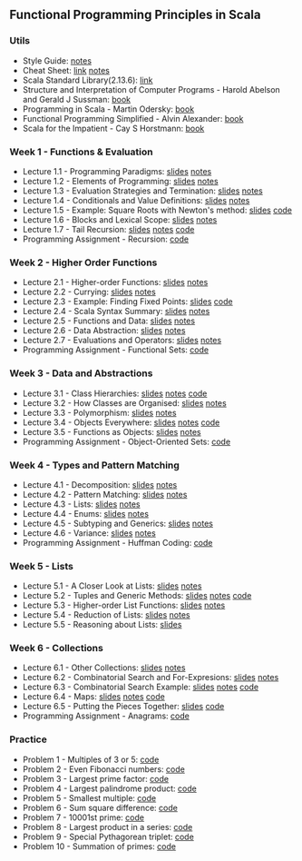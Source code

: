 ## Functional Programming Principles in Scala

### Utils
- Style Guide: [notes](https://github.com/mariasintea/Functional-Programming-in-Scala-Specialization/blob/main/utils/Style-Guide.pdf)
- Cheat Sheet: [link](https://github.com/lampepfl/progfun-wiki/blob/gh-pages/CheatSheet.md) [notes](https://github.com/mariasintea/Functional-Programming-in-Scala-Specialization/blob/main/utils/Cheat-Sheet.pdf)
- Scala Standard Library(2.13.6): [link](https://www.scala-lang.org/api/current/)
- Structure and Interpretation of Computer Programs - Harold Abelson and Gerald J Sussman: [book](https://mitpress.mit.edu/sites/default/files/sicp/full-text/book/book.html)
- Programming in Scala - Martin Odersky: [book](https://github.com/mariasintea/Functional-Programming-in-Scala-Specialization/blob/main/utils/Programming%20in%20Scala%2C%20Fourth%20Edition%20-%20Martin%20Odersky.pdf)
- Functional Programming Simplified - Alvin Alexander: [book](https://github.com/mariasintea/Functional-Programming-in-Scala-Specialization/blob/main/utils/Alvin%20Alexander%20-%20Functional%20Programming%2C%20Simplified_%20(Scala%20edition)%20(2017).pdf)
- Scala for the Impatient - Cay S Horstmann: [book](https://github.com/mariasintea/Functional-Programming-in-Scala-Specialization/blob/main/utils/Cay%20S.%20Horstmann%20-%20Scala%20for%20the%20Impatient-Addison-Wesley%20(2016).pdf)

### Week 1 - Functions & Evaluation
- Lecture 1.1 - Programming Paradigms: [slides](https://github.com/mariasintea/Functional-Programming-in-Scala-Specialization/blob/main/week-1/Lecture1.1-Programming-Paradigms.pdf) [notes](https://github.com/mariasintea/Functional-Programming-in-Scala-Specialization/blob/main/week-1/Lecture1.1-Programming-Paradigms-Notes.pdf)
- Lecture 1.2 - Elements of Programming: [slides](https://github.com/mariasintea/Functional-Programming-in-Scala-Specialization/blob/main/week-1/Lecture1.2-Elements-of-Programming.pdf) [notes](https://github.com/mariasintea/Functional-Programming-in-Scala-Specialization/blob/main/week-1/Lecture1.2-Elements-of-Programming-Notes.pdf)
- Lecture 1.3 - Evaluation Strategies and Termination: [slides](https://github.com/mariasintea/Functional-Programming-in-Scala-Specialization/blob/main/week-1/Lecture1.3-Evaluation-Strategies-and-Termination.pdf) [notes](https://github.com/mariasintea/Functional-Programming-in-Scala-Specialization/blob/main/week-1/Lecture1.3-Evaluation-Strategies-and-Termination-Notes.pdf)
- Lecture 1.4 - Conditionals and Value Definitions: [slides](https://github.com/mariasintea/Functional-Programming-in-Scala-Specialization/blob/main/week-1/Lecture1.4-Conditionals-and-Value-Definitions.pdf) [notes](https://github.com/mariasintea/Functional-Programming-in-Scala-Specialization/blob/main/week-1/Lecture1.4-Conditionals-and-Value-Definitions-Notes.pdf)
- Lecture 1.5 - Example: Square Roots with Newton's method: [slides](https://github.com/mariasintea/Functional-Programming-in-Scala-Specialization/blob/main/week-1/Lecture1.5-Example-Square-Roots-with-Newtons-Method.pdf) [code](https://github.com/mariasintea/Functional-Programming-in-Scala-Specialization/tree/main/week-1/SquareRoots-NewtonsMethod/src)
- Lecture 1.6 - Blocks and Lexical Scope: [slides](https://github.com/mariasintea/Functional-Programming-in-Scala-Specialization/blob/main/week-1/Lecture1.6-Blocks-and-Lexical-Scope.pdf) [notes](https://github.com/mariasintea/Functional-Programming-in-Scala-Specialization/blob/main/week-1/Lecture1.6-Blocks-and-Lexical-Scope-Notes.pdf)
- Lecture 1.7 - Tail Recursion: [slides](https://github.com/mariasintea/Functional-Programming-in-Scala-Specialization/blob/main/week-1/Lecture1.7-Tail-Recursion.pdf) [notes](https://github.com/mariasintea/Functional-Programming-in-Scala-Specialization/blob/main/week-1/Lecture1.7-Tail-Recursion-Notes.pdf) [code](https://github.com/mariasintea/Functional-Programming-in-Scala-Specialization/tree/main/week-1/Factorial-TailRecursion/src)
- Programming Assignment - Recursion: [code](https://github.com/mariasintea/Functional-Programming-in-Scala-Specialization/tree/main/week-1/Recursion/recfun/src)

### Week 2 - Higher Order Functions
- Lecture 2.1 - Higher-order Functions: [slides](https://github.com/mariasintea/Functional-Programming-in-Scala-Specialization/blob/main/week-2/Lecture2.1-Higher-Order-Functions.pdf) [notes](https://github.com/mariasintea/Functional-Programming-in-Scala-Specialization/blob/main/week-2/Lecture2.1-Higher-Order-Functions-Notes.pdf)
- Lecture 2.2 - Currying: [slides](https://github.com/mariasintea/Functional-Programming-in-Scala-Specialization/blob/main/week-2/Lecture2.2-Currying.pdf) [notes](https://github.com/mariasintea/Functional-Programming-in-Scala-Specialization/blob/main/week-2/Lecture2.2-Currying-Notes.pdf)
- Lecture 2.3 - Example: Finding Fixed Points: [slides](https://github.com/mariasintea/Functional-Programming-in-Scala-Specialization/blob/main/week-2/Lecture2.3-Example-Finding-Fixed-Points.pdf) [code](https://github.com/mariasintea/Functional-Programming-in-Scala-Specialization/tree/main/week-2/FixedPoints/src)
- Lecture 2.4 - Scala Syntax Summary: [slides](https://github.com/mariasintea/Functional-Programming-in-Scala-Specialization/blob/main/week-2/Lecture2.4-Scala-Syntax-Summary.pdf) [notes](https://github.com/mariasintea/Functional-Programming-in-Scala-Specialization/blob/main/week-2/Lecture2.4-Scala-Syntax-Summary-Notes.pdf)
- Lecture 2.5 - Functions and Data: [slides](https://github.com/mariasintea/Functional-Programming-in-Scala-Specialization/blob/main/week-2/Lecture2.5-Functions-and-Data.pdf) [notes](https://github.com/mariasintea/Functional-Programming-in-Scala-Specialization/blob/main/week-2/Lecture2.5-Functions-and-Data-Notes.pdf)
- Lecture 2.6 - Data Abstraction: [slides](https://github.com/mariasintea/Functional-Programming-in-Scala-Specialization/blob/main/week-2/Lecture2.6-Data-Abstraction.pdf) [notes](https://github.com/mariasintea/Functional-Programming-in-Scala-Specialization/blob/main/week-2/Lecture2.6-Data-Abstraction-Notes.pdf)
- Lecture 2.7 - Evaluations and Operators: [slides](https://github.com/mariasintea/Functional-Programming-in-Scala-Specialization/blob/main/week-2/Lecture2.7-Evaluation-and-Operators.pdf) [notes](https://github.com/mariasintea/Functional-Programming-in-Scala-Specialization/blob/main/week-2/Lecture2.7-Evaluation-and-Operators-Notes.pdf)
- Programming Assignment - Functional Sets: [code](https://github.com/mariasintea/Functional-Programming-in-Scala-Specialization/tree/main/week-2/Functional%20Sets/funsets/src)

### Week 3 - Data and Abstractions
- Lecture 3.1 - Class Hierarchies: [slides](https://github.com/mariasintea/Functional-Programming-in-Scala-Specialization/blob/main/week-3/Lecture3.1-Class-hierarchies.pdf) [notes](https://github.com/mariasintea/Functional-Programming-in-Scala-Specialization/blob/main/week-3/Lecture3.1-Class-Hierarchies-Notes.pdf) [code](https://github.com/mariasintea/Functional-Programming-in-Scala-Specialization/tree/main/week-3/sets/src)
- Lecture 3.2 - How Classes are Organised: [slides](https://github.com/mariasintea/Functional-Programming-in-Scala-Specialization/blob/main/week-3/Lecture3.2-How-Classes-are-Organized.pdf) [notes](https://github.com/mariasintea/Functional-Programming-in-Scala-Specialization/blob/main/week-3/Lecture3.2-How-Classes-are-Organized-Notes.pdf)
- Lecture 3.3 - Polymorphism: [slides](https://github.com/mariasintea/Functional-Programming-in-Scala-Specialization/blob/main/week-3/Lecture3.3-Polymorphism.pdf) [notes](https://github.com/mariasintea/Functional-Programming-in-Scala-Specialization/blob/main/week-3/Lecture3.3-Polymorphism-Notes.pdf)
- Lecture 3.4 - Objects Everywhere: [slides](https://github.com/mariasintea/Functional-Programming-in-Scala-Specialization/blob/main/week-3/Lecture3.4-Objects-Everywhere.pdf) [notes](https://github.com/mariasintea/Functional-Programming-in-Scala-Specialization/blob/main/week-3/Lecture3.4-Objects-Everywhere-Notes.pdf) [code](https://github.com/mariasintea/Functional-Programming-in-Scala-Specialization/tree/main/week-3/naturalNumbers/src)
- Lecture 3.5 - Functions as Objects: [slides](https://github.com/mariasintea/Functional-Programming-in-Scala-Specialization/blob/main/week-3/Lecture3.5-Functions-as-Objects.pdf) [notes](https://github.com/mariasintea/Functional-Programming-in-Scala-Specialization/blob/main/week-3/Lecture3.5-Functions-as-Objects-Notes.pdf)
- Programming Assignment - Object-Oriented Sets: [code](https://github.com/mariasintea/Functional-Programming-in-Scala-Specialization/tree/main/week-3/ObjectOrientedSets/objsets/src)

### Week 4 - Types and Pattern Matching
- Lecture 4.1 - Decomposition: [slides](https://github.com/mariasintea/Functional-Programming-in-Scala-Specialization/blob/main/week-4/Lecture4.1-Decomposition.pdf) [notes](https://github.com/mariasintea/Functional-Programming-in-Scala-Specialization/blob/main/week-4/Lecture4.1-Decomposition-Notes.pdf)
- Lecture 4.2 - Pattern Matching: [slides](https://github.com/mariasintea/Functional-Programming-in-Scala-Specialization/blob/main/week-4/Lecture4.2-Pattern-Matching.pdf) [notes](https://github.com/mariasintea/Functional-Programming-in-Scala-Specialization/blob/main/week-4/Lecture4.2-Pattern-Matching-Notes.pdf)
- Lecture 4.3 - Lists: [slides](https://github.com/mariasintea/Functional-Programming-in-Scala-Specialization/blob/main/week-4/Lecture4.3-Lists.pdf) [notes](https://github.com/mariasintea/Functional-Programming-in-Scala-Specialization/blob/main/week-4/Lecture4.3-Lists-Notes.pdf)
- Lecture 4.4 - Enums: [slides](https://github.com/mariasintea/Functional-Programming-in-Scala-Specialization/blob/main/week-4/Lecture4.4-Enums.pdf) [notes](https://github.com/mariasintea/Functional-Programming-in-Scala-Specialization/blob/main/week-4/Lecture4.4-Enums-Notes.pdf)
- Lecture 4.5 - Subtyping and Generics: [slides](https://github.com/mariasintea/Functional-Programming-in-Scala-Specialization/blob/main/week-4/Lecture4.5-Subtyping-and-Generics.pdf) [notes](https://github.com/mariasintea/Functional-Programming-in-Scala-Specialization/blob/main/week-4/Lecture4.5-Subtyping-and-Generics-Notes.pdf)
- Lecture 4.6 - Variance: [slides](https://github.com/mariasintea/Functional-Programming-in-Scala-Specialization/blob/main/week-4/Lecture4.6-Variance.pdf) [notes](https://github.com/mariasintea/Functional-Programming-in-Scala-Specialization/blob/main/week-4/Lecture4.6-Variance-Notes.pdf)
- Programming Assignment - Huffman Coding: [code](https://github.com/mariasintea/Functional-Programming-in-Scala-Specialization/tree/main/week-4/HuffmanCoding/patmat/src)

### Week 5 - Lists
- Lecture 5.1 - A Closer Look at Lists: [slides](https://github.com/mariasintea/Functional-Programming-in-Scala-Specialization/blob/main/week-5/Lecture5.1-A-Closer-Look-at-Lists.pdf) [notes](https://github.com/mariasintea/Functional-Programming-in-Scala-Specialization/blob/main/week-5/Lecture5.1-A-Closer-Look-at-Lists-Notes.pdf)
- Lecture 5.2 - Tuples and Generic Methods: [slides](https://github.com/mariasintea/Functional-Programming-Principles-in-Scala/blob/main/week-5/Lecture5.2-Tuples-and-Generic-Methods.pdf) [notes](https://github.com/mariasintea/Functional-Programming-Principles-in-Scala/blob/main/week-5/Lecture5.2-Tuples-and-Generic-Methods-Notes.pdf) [code](https://github.com/mariasintea/Functional-Programming-Principles-in-Scala/blob/main/week-5/MergeSort/src)
- Lecture 5.3 - Higher-order List Functions: [slides](https://github.com/mariasintea/Functional-Programming-Principles-in-Scala/blob/main/week-5/Lecture5.3-Higher-Order-List-Functions.pdf) [notes](https://github.com/mariasintea/Functional-Programming-Principles-in-Scala/blob/main/week-5/Lecture5.3-Higher-Order-List-Functions-Notes.pdf)
- Lecture 5.4 - Reduction of Lists: [slides](https://github.com/mariasintea/Functional-Programming-Principles-in-Scala/blob/main/week-5/Lecture5.4-Reduction-of-Lists.pdf) [notes](https://github.com/mariasintea/Functional-Programming-Principles-in-Scala/blob/main/week-5/Lecture5.4-Reduction-of-Lists-Notes.pdf)
- Lecture 5.5 - Reasoning about Lists: [slides](https://github.com/mariasintea/Functional-Programming-Principles-in-Scala/blob/main/week-5/Lecture5.5-Reasoning-about-Lists.pdf)

### Week 6 - Collections
- Lecture 6.1 - Other Collections: [slides](https://github.com/mariasintea/Functional-Programming-Principles-in-Scala/blob/main/week-6/Lecture6.1-Other-Collections.pdf) [notes](https://github.com/mariasintea/Functional-Programming-Principles-in-Scala/blob/main/week-6/Lecture6.1-Other-Collections-Notes.pdf)
- Lecture 6.2 - Combinatorial Search and For-Expresions: [slides](https://github.com/mariasintea/Functional-Programming-Principles-in-Scala/blob/main/week-6/Lecture6.2-Combinatorial-Search-and-For-Expressions.pdf) [notes](https://github.com/mariasintea/Functional-Programming-Principles-in-Scala/blob/main/week-6/Lecture6.2-Combinatorial-Search-and-For-Expressions-Notes.pdf)
- Lecture 6.3 - Combinatorial Search Example: [slides](https://github.com/mariasintea/Functional-Programming-Principles-in-Scala/blob/main/week-6/Lecture6.3-Combinatorial-Search-Example.pdf) [notes](https://github.com/mariasintea/Functional-Programming-Principles-in-Scala/blob/main/week-6/Lecture6.3-Sets-Notes.pdf) [code](https://github.com/mariasintea/Functional-Programming-Principles-in-Scala/tree/main/week-6/NQueens/src)
- Lecture 6.4 - Maps: [slides](https://github.com/mariasintea/Functional-Programming-Principles-in-Scala/blob/main/week-6/Lecture6.4-Maps.pdf) [notes](https://github.com/mariasintea/Functional-Programming-Principles-in-Scala/blob/main/week-6/Lecture6.4-Maps-Notes.pdf) [code](https://github.com/mariasintea/Functional-Programming-Principles-in-Scala/tree/main/week-6/Polynoms/src)
- Lecture 6.5 - Putting the Pieces Together: [slides](https://github.com/mariasintea/Functional-Programming-Principles-in-Scala/blob/main/week-6/Lecture6.5-Putting-the-Pieces-Together.pdf) [code](https://github.com/mariasintea/Functional-Programming-Principles-in-Scala/tree/main/week-6/EncodeNumberByMnemonics/src)
- Programming Assignment - Anagrams: [code](https://github.com/mariasintea/Functional-Programming-Principles-in-Scala/tree/main/week-6/Anagrams/forcomp/src)

### Practice
- Problem 1	- Multiples of 3 or 5: [code](https://github.com/mariasintea/Functional-Programming-in-Scala-Specialization/blob/main/practice/ProjectEulerProblems/src/main/scala/1-MultiplesOf3Or5.scala)
- Problem 2 -	Even Fibonacci numbers: [code](https://github.com/mariasintea/Functional-Programming-in-Scala-Specialization/blob/main/practice/ProjectEulerProblems/src/main/scala/2-EvenFibonacciNumbers.scala)	
- Problem 3 -	Largest prime factor: [code](https://github.com/mariasintea/Functional-Programming-in-Scala-Specialization/blob/main/practice/ProjectEulerProblems/src/main/scala/3-PrimeFactors.scala)
- Problem 4	- Largest palindrome product: [code](https://github.com/mariasintea/Functional-Programming-in-Scala-Specialization/blob/main/practice/ProjectEulerProblems/src/main/scala/4-LargestPalindromeProduct.scala)
- Problem 5 - Smallest multiple: [code](https://github.com/mariasintea/Functional-Programming-in-Scala-Specialization/blob/main/practice/ProjectEulerProblems/src/main/scala/5-SmallestMultiple.scala)
- Problem 6 -	Sum square difference: [code](https://github.com/mariasintea/Functional-Programming-in-Scala-Specialization/blob/main/practice/ProjectEulerProblems/src/main/scala/6-SumSquareDifference.scala)
- Problem 7 -	10001st prime: [code](https://github.com/mariasintea/Functional-Programming-in-Scala-Specialization/blob/main/practice/ProjectEulerProblems/src/main/scala/7-PrimeNumbers.scala)
- Problem 8 -	Largest product in a series: [code](https://github.com/mariasintea/Functional-Programming-in-Scala-Specialization/blob/main/practice/ProjectEulerProblems/src/main/scala/8-LargestProductInSeries.scala)
- Problem 9 -	Special Pythagorean triplet: [code](https://github.com/mariasintea/Functional-Programming-in-Scala-Specialization/blob/main/practice/ProjectEulerProblems/src/main/scala/9-SpecialPythagoreanTriplet.scala)
- Problem 10 - Summation of primes: [code](https://github.com/mariasintea/Functional-Programming-in-Scala-Specialization/blob/main/practice/ProjectEulerProblems/src/main/scala/10-SummationOfPrimes.scala)
